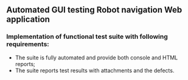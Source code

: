 ## Automated GUI testing Robot navigation Web application

### Implementation of functional test suite with following requirements:
- The suite is fully automated and provide both console and HTML reports;
- The suite reports test results with attachments and the defects.
